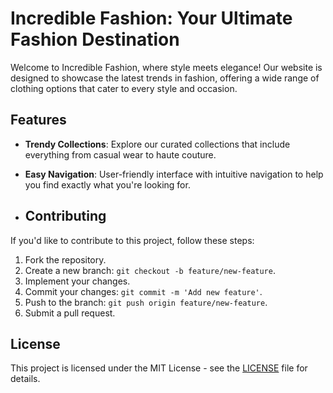 # Incredible Fashion: Your Ultimate Fashion Destination

Welcome to Incredible Fashion, where style meets elegance! Our website is designed to showcase the latest trends in fashion, offering a wide range of clothing options that cater to every style and occasion.

## Features

- **Trendy Collections**: Explore our curated collections that include everything from casual wear to haute couture.
- **Easy Navigation**: User-friendly interface with intuitive navigation to help you find exactly what you're looking for.

- ## Contributing

If you'd like to contribute to this project, follow these steps:

1. Fork the repository.
2. Create a new branch: `git checkout -b feature/new-feature`.
3. Implement your changes.
4. Commit your changes: `git commit -m 'Add new feature'`.
5. Push to the branch: `git push origin feature/new-feature`.
6. Submit a pull request.

## License

This project is licensed under the MIT License - see the [LICENSE](LICENSE) file for details.




